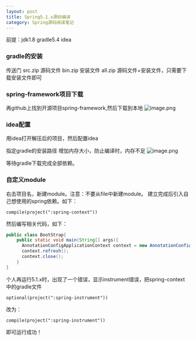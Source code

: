 ```yaml
---
layout: post
title: Spring5.1.x源码编译
category: Spring源码阅读笔记
---
```


前提：jdk1.8 gradle5.4 idea

### gradle的安装
传送门 [](https://services.gradle.org/distributions/)
src.zip 源码文件 bin.zip 安装文件 all.zip 源码文件+安装文件，只需要下载安装文件即可

### spring-framework项目下载
再github上找到开源项目spring-framework,然后下载到本地
![image.png](https://upload-images.jianshu.io/upload_images/15204062-cfbefea862b04bba.png?imageMogr2/auto-orient/strip%7CimageView2/2/w/1240)

### idea配置
用idea打开解压后的项目，然后配置idea

指定gradle的安装路径
增加内存大小，防止编译时，内存不足
![image.png](https://upload-images.jianshu.io/upload_images/15204062-10c58403d8be79f8.png?imageMogr2/auto-orient/strip%7CimageView2/2/w/1240)

等待gradle下载完成全部依赖。

### 自定义module
右击项目名，新建module。注意：不要从file中新建module。
建立完成后引入自己想使用的spring依赖。如下：
```
compile(project(":spring-context"))
```
然后编写相关代码，如下：
```java
public class BootStrap{
    public static void main(String[] args){
      AnnotationConfigApplicationContext context = new AnnotationConfigApplicationContext();
      context.refresh();
      context.close();
    }
}
```

个人再运行5.1.x时，出现了一个错误，显示instrument错误，把spring-context中的gradle文件
```
optional(project(":spring-instrument"))
```
改为：
```
compile(project(":spring-instrument"))
```
即可运行成功！